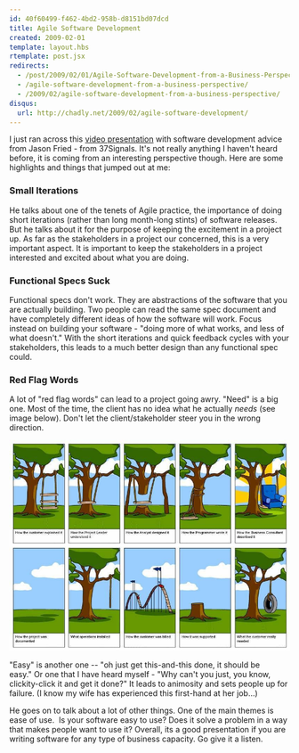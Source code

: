 ```yaml
---
id: 40f60499-f462-4bd2-958b-d8151bd07dcd
title: Agile Software Development
created: 2009-02-01
template: layout.hbs
rtemplate: post.jsx
redirects:
  - /post/2009/02/01/Agile-Software-Development-from-a-Business-Perspective.aspx
  - /agile-software-development-from-a-business-perspective/
  - /2009/02/agile-software-development-from-a-business-perspective/
disqus:
  url: http://chadly.net/2009/02/agile-software-development/
---
```


I just ran across this [video presentation](http://www.balsamiq.com/blog/?p=375) with software development advice from Jason Fried - from 37Signals. It's not really anything I haven't heard before, it is coming from an interesting perspective though. Here are some highlights and things that jumped out at me:

### Small Iterations
He talks about one of the tenets of Agile practice, the importance of doing short iterations (rather than long month-long stints) of software releases. But he talks about it for the purpose of keeping the excitement in a project up. As far as the stakeholders in a project our concerned, this is a very important aspect. It is important to keep the stakeholders in a project interested and excited about what you are doing.

### Functional Specs Suck
Functional specs don't work. They are abstractions of the software that you are actually building. Two people can read the same spec document and have completely different ideas of how the software will work. Focus instead on building your software - "doing more of what works, and less of what doesn't." With the short iterations and quick feedback cycles with your stakeholders, this leads to a much better design than any functional spec could.

### Red Flag Words
A lot of "red flag words" can lead to a project going awry. "Need" is a big one. Most of the time, the client has no idea what he actually _needs_ (see image below). Don't let the client/stakeholder steer you in the wrong direction.

![Software Development](software_development.jpg)

"Easy" is another one -- "oh just get this-and-this done, it should be easy." Or one that I have heard myself - "Why can't you just, you know, clickity-click it and get it done?" It leads to animosity and sets people up for failure. (I know my wife has experienced this first-hand at her job…)

He goes on to talk about a lot of other things. One of the main themes is ease of use.  Is your software easy to use? Does it solve a problem in a way that makes people want to use it? Overall, its a good presentation if you are writing software for any type of business capacity. Go give it a listen.